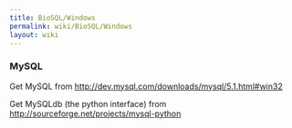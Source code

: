 ```yaml
---
title: BioSQL/Windows
permalink: wiki/BioSQL/Windows
layout: wiki
---
```


### MySQL

Get MySQL from <http://dev.mysql.com/downloads/mysql/5.1.html#win32>

Get MySQLdb (the python interface) from
<http://sourceforge.net/projects/mysql-python>
